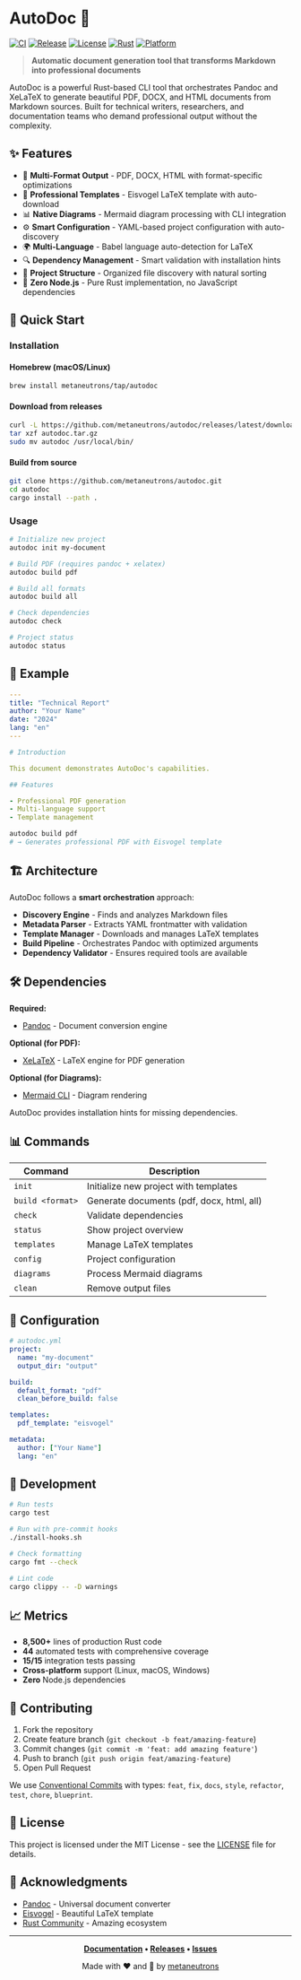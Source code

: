 # AutoDoc 🚀

[![CI](https://github.com/metaneutrons/autodoc/workflows/CI/badge.svg)](https://github.com/metaneutrons/autodoc/actions)
[![Release](https://img.shields.io/github/v/release/metaneutrons/autodoc)](https://github.com/metaneutrons/autodoc/releases)
[![License](https://img.shields.io/badge/license-MIT-blue.svg)](LICENSE)
[![Rust](https://img.shields.io/badge/rust-1.70+-orange.svg)](https://www.rust-lang.org)
[![Platform](https://img.shields.io/badge/platform-Linux%20%7C%20macOS%20%7C%20Windows-lightgrey)](https://github.com/metaneutrons/autodoc/releases)

> **Automatic document generation tool that transforms Markdown into professional documents**

AutoDoc is a powerful Rust-based CLI tool that orchestrates Pandoc and XeLaTeX to generate beautiful PDF, DOCX, and HTML documents from Markdown sources. Built for technical writers, researchers, and documentation teams who demand professional output without the complexity.

## ✨ Features

- 🎯 **Multi-Format Output** - PDF, DOCX, HTML with format-specific optimizations
- 🎨 **Professional Templates** - Eisvogel LaTeX template with auto-download
- 📊 **Native Diagrams** - Mermaid diagram processing with CLI integration
- ⚙️ **Smart Configuration** - YAML-based project configuration with auto-discovery
- 🌍 **Multi-Language** - Babel language auto-detection for LaTeX
- 🔍 **Dependency Management** - Smart validation with installation hints
- 📁 **Project Structure** - Organized file discovery with natural sorting
- 🚀 **Zero Node.js** - Pure Rust implementation, no JavaScript dependencies

## 🚀 Quick Start

### Installation

#### Homebrew (macOS/Linux)
```bash
brew install metaneutrons/tap/autodoc
```

#### Download from releases
```bash
curl -L https://github.com/metaneutrons/autodoc/releases/latest/download/autodoc-linux-x86_64.tar.gz -o autodoc.tar.gz
tar xzf autodoc.tar.gz
sudo mv autodoc /usr/local/bin/
```

#### Build from source
```bash
git clone https://github.com/metaneutrons/autodoc.git
cd autodoc
cargo install --path .
```

### Usage

```bash
# Initialize new project
autodoc init my-document

# Build PDF (requires pandoc + xelatex)
autodoc build pdf

# Build all formats
autodoc build all

# Check dependencies
autodoc check

# Project status
autodoc status
```

## 📖 Example

```yaml
---
title: "Technical Report"
author: "Your Name"
date: "2024"
lang: "en"
---

# Introduction

This document demonstrates AutoDoc's capabilities.

## Features

- Professional PDF generation
- Multi-language support
- Template management
```

```bash
autodoc build pdf
# → Generates professional PDF with Eisvogel template
```

## 🏗️ Architecture

AutoDoc follows a **smart orchestration** approach:

- **Discovery Engine** - Finds and analyzes Markdown files
- **Metadata Parser** - Extracts YAML frontmatter with validation
- **Template Manager** - Downloads and manages LaTeX templates
- **Build Pipeline** - Orchestrates Pandoc with optimized arguments
- **Dependency Validator** - Ensures required tools are available

## 🛠️ Dependencies

**Required:**
- [Pandoc](https://pandoc.org/) - Document conversion engine

**Optional (for PDF):**
- [XeLaTeX](https://tug.org/xetex/) - LaTeX engine for PDF generation

**Optional (for Diagrams):**
- [Mermaid CLI](https://github.com/mermaid-js/mermaid-cli) - Diagram rendering

AutoDoc provides installation hints for missing dependencies.

## 📊 Commands

| Command | Description |
|---------|-------------|
| `init` | Initialize new project with templates |
| `build <format>` | Generate documents (pdf, docx, html, all) |
| `check` | Validate dependencies |
| `status` | Show project overview |
| `templates` | Manage LaTeX templates |
| `config` | Project configuration |
| `diagrams` | Process Mermaid diagrams |
| `clean` | Remove output files |

## 🎯 Configuration

```yaml
# autodoc.yml
project:
  name: "my-document"
  output_dir: "output"

build:
  default_format: "pdf"
  clean_before_build: false

templates:
  pdf_template: "eisvogel"

metadata:
  author: ["Your Name"]
  lang: "en"
```

## 🧪 Development

```bash
# Run tests
cargo test

# Run with pre-commit hooks
./install-hooks.sh

# Check formatting
cargo fmt --check

# Lint code
cargo clippy -- -D warnings
```

## 📈 Metrics

- **8,500+** lines of production Rust code
- **44** automated tests with comprehensive coverage
- **15/15** integration tests passing
- **Cross-platform** support (Linux, macOS, Windows)
- **Zero** Node.js dependencies

## 🤝 Contributing

1. Fork the repository
2. Create feature branch (`git checkout -b feat/amazing-feature`)
3. Commit changes (`git commit -m 'feat: add amazing feature'`)
4. Push to branch (`git push origin feat/amazing-feature`)
5. Open Pull Request

We use [Conventional Commits](https://conventionalcommits.org/) with types: `feat`, `fix`, `docs`, `style`, `refactor`, `test`, `chore`, `blueprint`.

## 📄 License

This project is licensed under the MIT License - see the [LICENSE](LICENSE) file for details.

## 🙏 Acknowledgments

- [Pandoc](https://pandoc.org/) - Universal document converter
- [Eisvogel](https://github.com/Wandmalfarbe/pandoc-latex-template) - Beautiful LaTeX template
- [Rust Community](https://www.rust-lang.org/community) - Amazing ecosystem

---

<div align="center">

**[Documentation](https://github.com/metaneutrons/autodoc/wiki) • [Releases](https://github.com/metaneutrons/autodoc/releases) • [Issues](https://github.com/metaneutrons/autodoc/issues)**

Made with ❤️ and 🦀 by [metaneutrons](https://github.com/metaneutrons)

</div>
